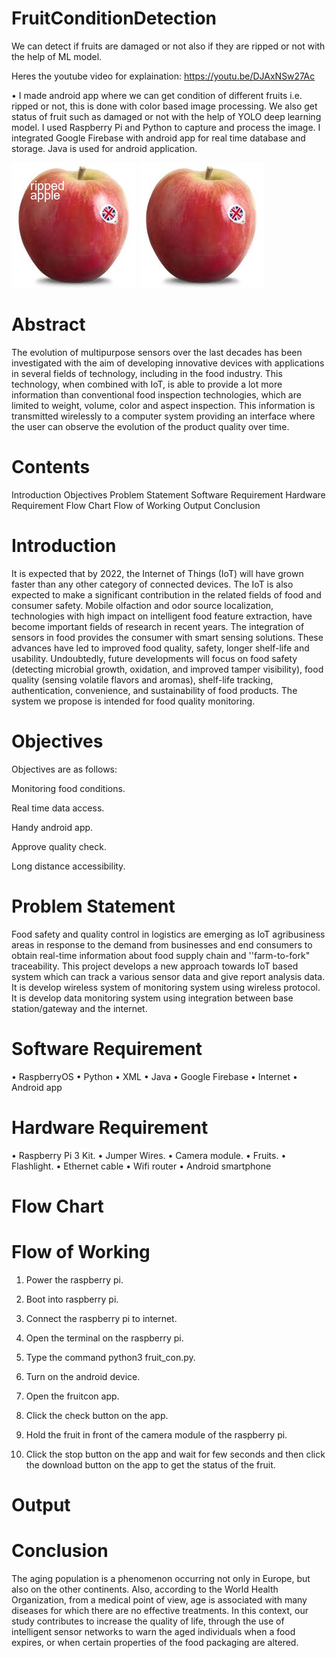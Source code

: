 # FruitConditionDetection
We can detect if fruits are damaged or not also if they are ripped or not with the help of ML model. 

Heres the youtube video for explaination:
https://youtu.be/DJAxNSw27Ac

•	I made android app where we can get condition of different fruits i.e. ripped or not, 
this is done with color based image processing. 
We also get status of fruit such as damaged or not with the help of YOLO deep learning model. 
I used Raspberry Pi and Python to capture and process the image. 
I integrated Google Firebase with android app for real time database and storage. 
Java is used for android application.

![Ripped Apple](https://github.com/ultimus11/FruitConditionDetection/blob/main/code/d1.png) 
![Test Image](https://github.com/ultimus11/FruitConditionDetection/blob/main/code/d.png) 

# Abstract
The evolution of multipurpose sensors over the last decades has been investigated with the aim of developing innovative devices with applications in several fields of technology, including in the food industry. This technology, when combined with IoT, is able to provide a lot more information than conventional food inspection technologies, which are limited to weight, volume, color and aspect inspection. This information is transmitted wirelessly to a computer system providing an interface where the user can observe the evolution of the product quality over time.

# Contents
Introduction
Objectives
Problem Statement
Software Requirement
Hardware Requirement
Flow Chart
Flow of Working
Output
Conclusion

# Introduction
It is expected that by 2022, the Internet of Things (IoT) will have grown faster than any other category of connected devices. The IoT is also expected to make a significant contribution in the related fields of food and consumer safety. Mobile olfaction and odor source localization, technologies with high impact on intelligent food feature extraction, have become important fields of research in recent years.
The integration of sensors in food provides the consumer with smart sensing solutions. These advances have led to improved food quality, safety, longer shelf-life and usability.
Undoubtedly, future developments will focus on food safety (detecting microbial growth, oxidation, and improved tamper visibility), food quality (sensing volatile flavors and aromas), shelf-life tracking, authentication, convenience, and sustainability of food products.
The system we propose is intended for food quality monitoring.

# Objectives
Objectives are as follows:

Monitoring  food  conditions.

Real time data access.

Handy android app.

Approve quality check.

Long distance accessibility.

# Problem Statement
Food safety and quality control in logistics are emerging as IoT agribusiness areas in response to the demand from businesses and end consumers to obtain real-time information about food supply chain and ''farm-to-fork" traceability. This project develops a new approach towards IoT based system which can track a various sensor data and give report analysis data. It is develop wireless system of monitoring system using wireless protocol. It is develop data monitoring system using integration between base station/gateway and the internet.

# Software Requirement
•	RaspberryOS
•	Python
•	XML
•	Java
•	Google Firebase
•	Internet
•	Android app


# Hardware Requirement
•	Raspberry Pi 3 Kit.
•	Jumper Wires.
•	Camera module.
•	Fruits.
•	Flashlight.
•	Ethernet cable
•	Wifi router 
•	Android smartphone


# Flow Chart


# Flow of Working
1.	Power the raspberry pi.

2.	Boot into raspberry pi.

3.	Connect the raspberry pi to internet.

4.	Open the terminal on the raspberry pi.

5.	Type the command python3 fruit_con.py.

6.	Turn on the android device.

7.	Open the fruitcon app.

8.	Click the check button on the app.

9.	Hold the fruit in front of the camera module of the raspberry pi.

10.	Click the stop button on the app and wait for few seconds and then click the download button on the app to get the status of the fruit. 


# Output
# Conclusion

The aging population is a phenomenon occurring not only in Europe, but also on the other continents. Also, according to the World Health Organization, from a medical point of view, age is associated with many diseases for which there are no effective treatments. In this context, our study contributes to increase the quality of life, through the use of intelligent sensor networks to warn the aged individuals when a food expires, or when certain properties of the food packaging are altered.
